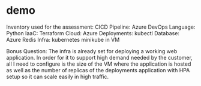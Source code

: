 # demo
Inventory used for the assessment:
CICD Pipeline: Azure DevOps
Language: Python
IaaC: Terraform
Cloud: Azure
Deployments: kubectl
Database: Azure Redis
Infra: kubernetes minikube in VM

Bonus Question:
The infra is already set for deploying a working web application. In order for it to support high demand needed by the customer, all I need to configure is the size of the VM where the application is hosted as well as the number of replicas of the deployments application with HPA setup so it can scale easily in high traffic.

